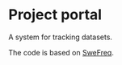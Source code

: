 # Project portal

A system for tracking datasets.

The code is based on [SweFreq](https://github.com/NBISweden/swefreq).
